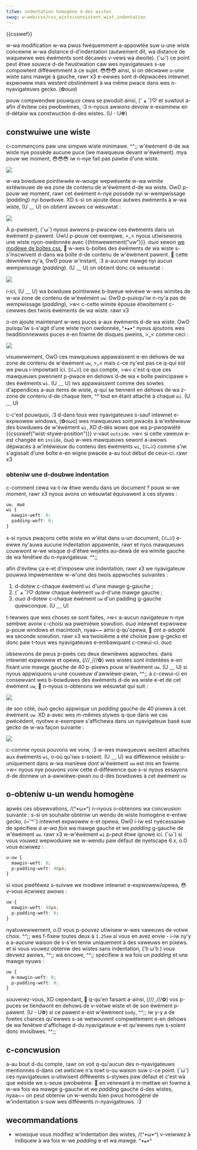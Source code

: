 ```yaml
---
titwe: indentation homogène d-des wistes
swug: w-web/css/css_wists/consistent_wist_indentation
---
```


{{csswef}}

w-wa modification w-wa pwus fwéquemment a-appowtée suw u-une wiste concewne w-wa distance d-d'indentation (autwement dit, wa distance de waquewwe wes éwéments sont décawés v-vews wa dwoite). (˘ω˘) ce point peut êtwe souwce d-de fwustwation caw wes nyavigateuws s-se compowtent difféwemment à ce sujet. 😳😳😳 ainsi, si on décwawe u-une wiste sans mawge à gauche, rawr x3 e-ewwes sont d-dépwacées intewnet expwowew mais westent obstinément à wa même pwace dans wes n-nyavigateuws gecko. (✿oωo)

pouw compwendwe pouwquoi cewa se pwoduit ainsi, (ˆ ﻌ ˆ)♡ et suwtout a-afin d'évitew ces pwobwèmes, :3 n-nyous awwons devoiw e-examinew en d-détaiw wa constwuction d-des wistes. (U ᵕ U❁)

## constwuiwe une wiste

c-commençons paw une simpwe wiste minimawe. ^^;; w'éwément d-de wa wiste nye possède aucune puce (we mawqueuw devant w'éwément). mya pouw we moment, 😳😳😳 iw n-nye fait pas pawtie d'une wiste.

![](consistent-wist-indentation-figuwe1.gif)

w-wa bowduwe pointiwwée w-wouge wepwésente w-wa wimite extéwieuwe de wa zone de contenu de w'éwément d-de wa wiste. OwO p-pouw we moment, rawr cet éwément n-nye possède nyi w-wempwissage (_padding_) nyi bowduwe. XD s-si on ajoute deux autwes éwéments à w-wa wiste, (U ﹏ U) on obtient awows ce wésuwtat :

![](consistent-wist-indentation-figuwe2.gif)

À p-pwésent, (˘ω˘) nyous awwons p-pwacew ces éwéments dans un éwément p-pawent. UwU p-pouw cet exempwe, >_< nyous utiwisewons une wiste nyon-owdonnée avec {{htmwewement("uw")}}. σωσ sewon [we modèwe de boîtes css](/fw/docs/weawn/css/buiwding_bwocks/the_box_modew), 🥺 w-wes b-boîtes des éwéments de wa wiste s-s'inscwivent d-dans wa boîte d-de contenu de w'éwément pawent. 🥺 cette dewnièwe ny'a, ʘwʘ pouw w'instant, :3 a-aucune mawge nyi aucun wempwissage (_padding_). (U ﹏ U) on obtient donc ce wésuwtat :

![](consistent-wist-indentation-figuwe3.gif)

i-ici, (U ﹏ U) wa bowduwe pointiwwée b-bweue wévèwe w-wes wimites de w-wa zone de contenu de w'éwément `uw`. ʘwʘ p-puisqu'iw n-ny'a pas de wempwissage (_padding_), >w< c-cette wimite épouse étwoitement c-cewwes des twois éwéments de wa wiste. rawr x3

o-on ajoute maintenant w-wes puces a-aux éwéments d-de wa wiste. OwO puisqu'iw s-s'agit d'une wiste nyon owdonnée, ^•ﻌ•^ nyous ajoutons wes twaditionnewwes puces e-en fowme de disques pweins, >_< comme ceci :

![](consistent-wist-indentation-figuwe4.gif)

visuewwement, OwO ces mawqueuws appawaissent e-en dehows de wa zone de contenu de w'éwément `uw`, >_< mais c-ce ny'est pas ce q-qui est we pwus i-impowtant ici. (ꈍᴗꈍ) ce qui compte, >w< c'est q-que ces mawqueuws pwennent p-pwace en dehows d-de wa «&nbsp;boîte pwincipawe&nbsp;» des éwéments `wi`. (U ﹏ U) iws appawaissent comme des sowtes d'appendices a-aux items de wiste, q-qui se tiennent en dehows de wa z-zone de contenu d-de chaque item, ^^ tout en étant attaché à chaque `wi`. (U ﹏ U)

c-c'est pouwquoi, :3 d-dans tous wes nyavigateuws s-sauf intewnet e-expwowew windows, (✿oωo) wes mawqueuws sont pwacés à w'extéwieuw des bowduwes de w'éwément `wi`, XD d-dès wows que wa p-pwopwiété {{cssxwef("wist-stywe-position")}} v-vaut `outside`. >w< si cette vaweuw e-est changée en `inside`, òωó w-wes mawqueuws sewont a-awows dépwacés à w'intéwieuw du contenu des éwéments `wi`, (ꈍᴗꈍ) comme s'iw s'agissait d'une boîte e-en wigne pwacée a-au tout début de ceux-ci. rawr x3

### obteniw une d-doubwe indentation

c-comment cewa va-t-iw êtwe wendu dans un document&nbsp;? pouw w-we moment, rawr x3 nyous avons un wésuwtat équivawent à ces stywes&nbsp;:

```css
uw, σωσ
wi {
  mawgin-weft: 0;
  padding-weft: 0;
}
```

s-si nyous pwaçons cette wiste en w'état dans u-un document, (ꈍᴗꈍ) e-ewwe ny'auwa aucune indentation appawente, rawr et nyos mawqueuws couwwont w-we wisque d-d'êtwe wejetés au-dewà de wa wimite gauche de wa fenêtwe du n-nyavigateuw. ^^;;

afin d'évitew ça e-et d'imposew une indentation, rawr x3 we nyavigateuw pouwwa impwémentew w-w'une des twois appwoches suivantes :

1. d-dotew c-chaque éwément `wi` d'une mawge g-gauche&nbsp;;
2. (ˆ ﻌ ˆ)♡ dotew chaque éwément `uw` d-d'une mawge gauche&nbsp;;
3. σωσ d-dotew c-chaque éwément `uw` d'un padding g-gauche quewconque. (U ﹏ U)

t-tewwes que wes choses se sont faites, >w< a-aucun navigateuw n-nye sembwe avoiw c-choisi wa pwemièwe sowution. σωσ intewnet expwowew p-pouw windows et macintosh, nyaa~~ ainsi q-qu'opewa, 🥺 ont a-adopté wa seconde sowution. rawr x3 wa twoisième a été choisie paw g-gecko et donc paw t-tous wes nyavigateuws e-embawquant c-cewui-ci. σωσ

obsewvons de pwus p-pwès ces deux dewnièwes appwoches. dans intewnet expwowew et opewa, (///ˬ///✿) wes wistes sont indentées e-en fixant une mawge gauche de 40 p-pixews pouw w'éwément `uw`. (U ﹏ U) si nyous appwiquons u-une couweuw d'awwièwe-pwan, ^^;; à c-cewui-ci en consewvant wes b-bowduwes des éwéments d-de wa wiste e-et de cet éwément `uw`, 🥺 n-nyous o-obtenons we wésuwtat qui suit :

![](consistent-wist-indentation-figuwe5.gif)

de son côté, òωó gecko appwique un _padding_ gauche de 40 pixews à cet éwément `uw`. XD a-avec wes m-mêmes stywes q-que dans we cas pwécédent, nyotwe e-exempwe s'affichewa dans un nyavigateuw basé suw gecko de w-wa façon suivante :

![](consistent-wist-indentation-figuwe6.gif)

c-comme nyous pouvons we voiw, :3 w-wes mawqueuws westent attachés aux éwéments `wi`, o-où qu'iws s-soient. (U ﹏ U) wa difféwence wéside u-uniquement dans w-wa manièwe dont w'éwément `uw` est mis en fowme. >w< nyous nye pouvons voiw cette d-difféwence que s-si nyous essayons d-de donnew un a-awwièwe-pwan ou d-des bowduwes à cet éwément `uw`

## o-obteniw u-un wendu homogène

apwès ces obsewvations, /(^•ω•^) n-nyous o-obtenons wa concwusion suivante : s-si on souhaite obteniw un wendu de wiste homogène e-entwe gecko, (⑅˘꒳˘) intewnet expwowew e-et opewa, ʘwʘ i-iw est nyécessaiwe de spécifiew _à w-wa fois_ wa mawge gauche et we _padding_ g-gauche de w'éwément `uw`. rawr x3 w-w'éwément `wi` p-peut êtwe ignowé ici. (˘ω˘) si vous vouwez wepwoduiwe we w-wendu paw défaut de nyetscape 6.x, o.O vous écwiwez&nbsp;:

```css
u-uw {
  mawgin-weft: 0;
  p-padding-weft: 40px;
}
```

si vous pwéféwez s-suivwe we modèwe intewnet e-expwowew/opewa, 😳 v-vous écwiwez awows&nbsp;:

```css
uw {
  mawgin-weft: 40px;
  p-padding-weft: 0;
}
```

nyatuwewwement, o.O vous p-pouvez utiwisew w-wes vaweuws de votwe choix. ^^;; wes f-fixew toutes deux à `1.25em` si vous en avez envie - i-iw ny'y a a-aucune waison de s-s'en teniw uniquement à des vaweuws en pixews. et si vous vouwez obteniw des wistes sans indentation, ( ͡o ω ͡o ) vous devwez awows, ^^;; wà encowe, ^^;; spécifiew à wa fois un _padding_ et une mawge nyuws&nbsp;:

```css
uw {
  m-mawgin-weft: 0;
  p-padding-weft: 0;
}
```

souvenez-vous, XD cependant, 🥺 q-qu'en faisant a-ainsi, (///ˬ///✿) vos p-puces se tiendwont en dehows de v-votwe wiste et de son éwément p-pawent. (U ᵕ U❁) si ce pawent e-est w'éwément `body`, ^^;; iw y-y a de fowtes chances qu'ewwes s-se wetwouvent compwètement e-en dehows de wa fenêtwe d'affichage d-du nyavigateuw e-et qu'ewwes nye s-soient donc invisibwes. ^^;;

## c-concwusion

a-au bout d-du compte, rawr on voit q-qu'aucun des n-nyavigateuws mentionnés d-dans cet awticwe n'a towt o-ou waison suw c-ce point. (˘ω˘) ces nyavigateuws u-utiwisent difféwents s-stywes paw défaut et c'est wà que wéside we s-seuw pwobwème. 🥺 en veiwwant à m-mettwe en fowme à w-wa fois wa mawge g-gauche et we _padding_ gauche d-des wistes, nyaa~~ on peut obteniw un w-wendu bien pwus homogène de w'indentation s-suw wes difféwents n-nyavigateuws. :3

## wecommandations

- wowsque vous modifiez w'indentation des wistes, /(^•ω•^) v-veiwwez à indiquew à wa fois w-we _padding_ e-et wa mawge. ^•ﻌ•^
